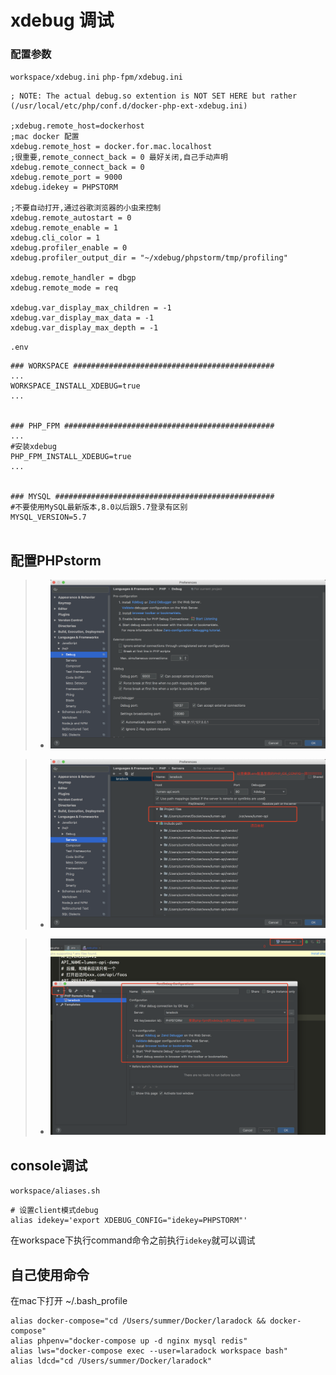 # xdebug 调试

### 配置参数
`workspace/xdebug.ini`
`php-fpm/xdebug.ini`
```
; NOTE: The actual debug.so extention is NOT SET HERE but rather (/usr/local/etc/php/conf.d/docker-php-ext-xdebug.ini)

;xdebug.remote_host=dockerhost
;mac docker 配置
xdebug.remote_host = docker.for.mac.localhost
;很重要,remote_connect_back = 0 最好关闭,自己手动声明
xdebug.remote_connect_back = 0
xdebug.remote_port = 9000
xdebug.idekey = PHPSTORM

;不要自动打开,通过谷歌浏览器的小虫来控制
xdebug.remote_autostart = 0
xdebug.remote_enable = 1
xdebug.cli_color = 1
xdebug.profiler_enable = 0
xdebug.profiler_output_dir = "~/xdebug/phpstorm/tmp/profiling"

xdebug.remote_handler = dbgp
xdebug.remote_mode = req

xdebug.var_display_max_children = -1
xdebug.var_display_max_data = -1
xdebug.var_display_max_depth = -1
```

`.env`
```
### WORKSPACE #############################################
...
WORKSPACE_INSTALL_XDEBUG=true
...


### PHP_FPM ###############################################
...
#安装xdebug
PHP_FPM_INSTALL_XDEBUG=true
...


### MYSQL #################################################
#不要使用MySQL最新版本,8.0以后跟5.7登录有区别
MYSQL_VERSION=5.7


```

## 配置PHPstorm

>- ![0](./_source/xdebug@0.png)

>- ![1](./_source/xdebug@1.png)

>- ![2](./_source/xdebug@2.png)

## console调试

`workspace/aliases.sh`

```
# 设置client模式debug
alias idekey='export XDEBUG_CONFIG="idekey=PHPSTORM"'
```

在workspace下执行command命令之前执行`idekey`就可以调试


## 自己使用命令

在mac下打开 ~/.bash_profile

```
alias docker-compose="cd /Users/summer/Docker/laradock && docker-compose"
alias phpenv="docker-compose up -d nginx mysql redis"
alias lws="docker-compose exec --user=laradock workspace bash"
alias ldcd="cd /Users/summer/Docker/laradock"
```


